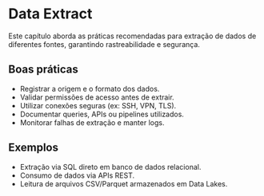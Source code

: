 # Data Extract

Este capítulo aborda as práticas recomendadas para extração de dados de diferentes fontes, garantindo rastreabilidade e segurança.

## Boas práticas
- Registrar a origem e o formato dos dados.
- Validar permissões de acesso antes de extrair.
- Utilizar conexões seguras (ex: SSH, VPN, TLS).
- Documentar queries, APIs ou pipelines utilizados.
- Monitorar falhas de extração e manter logs.

## Exemplos
- Extração via SQL direto em banco de dados relacional.
- Consumo de dados via APIs REST.
- Leitura de arquivos CSV/Parquet armazenados em Data Lakes.
